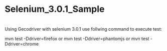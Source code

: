 # Selenium_3.0.1_Sample
# 
Using Gecodriver with selenium 3.0.1
use follwing command to execute test:

mvn test -Ddriver=firefox or mvn test -Ddriver=phantomjs or mvn test -Ddriver=chrome
